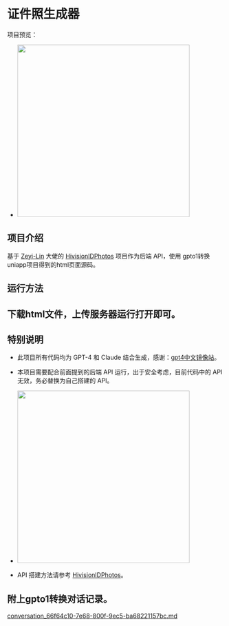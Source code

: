 # 证件照生成器

项目预览：
- <img src="https://github.com/user-attachments/assets/570d698e-9c32-4699-9ab9-bc5c594daa24" width="400">
## 项目介绍

基于 [Zeyi-Lin](https://github.com/Zeyi-Lin) 大佬的 [HivisionIDPhotos](https://github.com/Zeyi-Lin/HivisionIDPhotos) 项目作为后端 API，使用 gpto1转换uniapp项目得到的html页面源码。

## 运行方法
下载html文件，上传服务器运行打开即可。
---

## 特别说明

- 此项目所有代码均为 GPT-4 和 Claude 结合生成，感谢：[gpt4中文镜像站](https://tz.zhufushipinzhizuo.com/17.html?sockstack&section=table)。
- 本项目需要配合前面提到的后端 API 运行，出于安全考虑，目前代码中的 API 无效，务必替换为自己搭建的 API。

- <img src="https://github.com/user-attachments/assets/ff3d9b6b-4430-435a-9fd9-40cad8117e27" width="400">

- API 搭建方法请参考 [HivisionIDPhotos](https://github.com/Zeyi-Lin/HivisionIDPhotos)。

## 附上gpto1转换对话记录。
[conversation_66f64c10-7e68-800f-9ec5-ba68221157bc.md](https://github.com/user-attachments/files/17160072/conversation_66f64c10-7e68-800f-9ec5-ba68221157bc.md)
